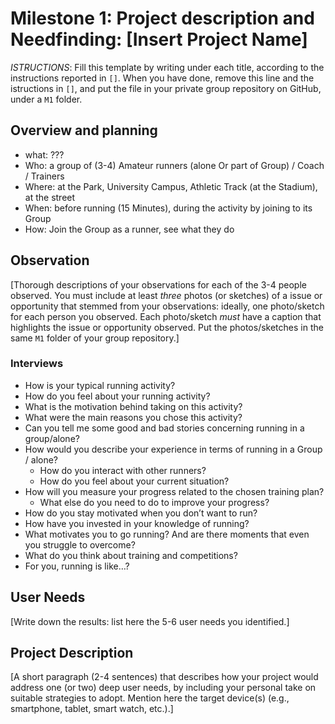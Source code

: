 # Milestone 1: Project description and Needfinding: [Insert Project Name]

_ISTRUCTIONS_: Fill this template by writing under each title, according to the instructions reported in `[]`. When you have done, remove this line and the istructions in `[]`, and put the file in your private group repository on GitHub, under a `M1` folder.

## Overview and planning

- what: ???
- Who: a group of (3-4) Amateur runners (alone Or part of Group) / Coach / Trainers
- Where: at the Park, University Campus, Athletic Track (at the Stadium), at the street
- When: before running (15 Minutes), during the activity by joining to its Group
- How: Join the Group as a runner, see what they do

## Observation

[Thorough descriptions of your observations for each of the 3-4 people observed. You must include at least *three* photos (or sketches) of a issue or opportunity that stemmed from your observations: ideally, one photo/sketch for each person you observed. Each photo/sketch *must* have a caption that highlights the issue or opportunity observed. Put the photos/sketches in the same `M1` folder of your group repository.]

### Interviews

- How is your typical running activity?
- How do you feel about your running activity?
- What is the motivation behind taking on this activity?
- What were the main reasons you chose this activity?
- Can you tell me some good and bad stories concerning running in a group/alone?
- How would you describe your experience in terms of running in a Group / alone?
  - How do you interact with other runners?
  - How do you feel about your current situation?
- How will you measure your progress related to the chosen training plan?
  - What else do you need to do to improve your progress?
- How do you stay motivated when you don’t want to run?
- How have you invested in your knowledge of running?
- What motivates you to go running? And are there moments that even you struggle to overcome?
- What do you think about training and competitions?
- For you, running is like…?

## User Needs

[Write down the results: list here the 5-6 user needs you identified.]

## Project Description

[A short paragraph (2-4 sentences) that describes how your project would address one (or two) deep user needs, by including your personal take on suitable strategies to adopt. Mention here the target device(s) (e.g., smartphone, tablet, smart watch, etc.).]
